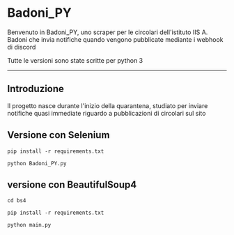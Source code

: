 # Badoni_PY

Benvenuto in Badoni_PY, uno scraper per le circolari dell'istituto IIS A. Badoni che invia notifiche quando vengono pubblicate mediante i webhook di discord

Tutte le versioni sono state scritte per python 3

---

## Introduzione

Il progetto nasce durante l'inizio della quarantena, studiato per inviare notifiche quasi immediate riguardo a pubblicazioni di circolari sul sito


## Versione con Selenium

`pip install -r requirements.txt`

`python Badoni_PY.py`


## versione con BeautifulSoup4

`cd bs4`

`pip install -r requirements.txt`

`python main.py`
